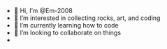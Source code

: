 - 👋 Hi, I’m @Em-2008
- 👀 I’m interested in collecting rocks, art, and coding
- 🌱 I’m currently learning how to code
- 💞️ I’m looking to collaborate on things
-

<!---
Em-2008/Em-2008 is a ✨ special ✨ repository because its `README.md` (this file) appears on your GitHub profile.
You can click the Preview link to take a look at your changes.
--->
